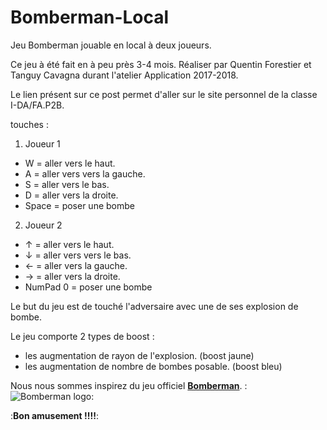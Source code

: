 # Bomberman-Local
Jeu Bomberman jouable en local à deux joueurs.

Ce jeu à été fait en à peu près 3-4 mois.
Réaliser par Quentin Forestier et Tanguy Cavagna durant l'atelier Application 2017-2018.

Le lien présent sur ce post permet d'aller sur le site personnel de la classe I-DA/FA.P2B.

touches :
1. Joueur 1
* W = aller vers le haut.
* A = aller vers vers la gauche.
* S = aller vers le bas.
* D = aller vers la droite.
* Space = poser une bombe
2. Joueur 2
* &#8593; = aller vers le haut.
* &#8595; = aller vers vers le bas.
* &#8592; = aller vers la gauche.
* &#8594; = aller vers la droite.
* NumPad 0 = poser une bombe

Le but du jeu est de touché l'adversaire avec une de ses explosion de bombe.

Le jeu comporte 2 types de boost :
* les augmentation de rayon de l'explosion. (boost jaune)
* les augmentation de nombre de bombes posable. (boost bleu)

Nous nous sommes inspirez du jeu officiel **[Bomberman](http://fr.wikipedia.org/wiki/Bomberman "link to bomberman")**.
:![Bomberman logo](https://vignette.wikia.nocookie.net/bomberman/images/e/eb/Bomberman_2.jpg/revision/latest?cb=20110207172040 "bomberman logo"):

:**Bon amusement !!!!**:

